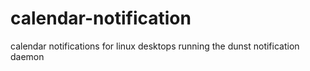 # calendar-notification
calendar notifications for linux desktops running the dunst notification daemon
